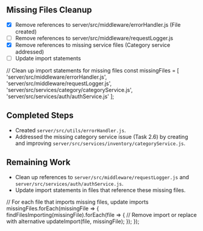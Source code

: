 ## Missing Files Cleanup
- [x] Remove references to server/src/middleware/errorHandler.js (File created)
- [ ] Remove references to server/src/middleware/requestLogger.js
- [x] Remove references to missing service files (Category service addressed)
- [ ] Update import statements

// Clean up import statements for missing files
const missingFiles = [
  'server/src/middleware/errorHandler.js',
  'server/src/middleware/requestLogger.js',
  'server/src/services/category/categoryService.js',
  'server/src/services/auth/authService.js'
];

## Completed Steps
- Created `server/src/utils/errorHandler.js`.
- Addressed the missing category service issue (Task 2.6) by creating and improving `server/src/services/inventory/categoryService.js`.

## Remaining Work
- Clean up references to `server/src/middleware/requestLogger.js` and `server/src/services/auth/authService.js`.
- Update import statements in files that reference these missing files.

// For each file that imports missing files, update imports
missingFiles.forEach(missingFile => {
  findFilesImporting(missingFile).forEach(file => {
    // Remove import or replace with alternative
    updateImport(file, missingFile);
  });
});
